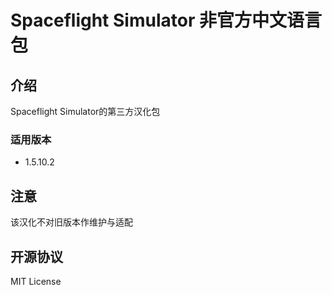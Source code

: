 # Spaceflight Simulator 非官方中文语言包

## 介绍
Spaceflight Simulator的第三方汉化包

### 适用版本
- 1.5.10.2

## 注意
该汉化不对旧版本作维护与适配

## 开源协议
MIT License